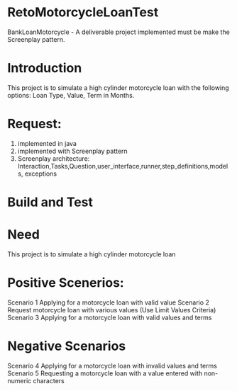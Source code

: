 # RetoMotorcycleLoanTest
BankLoanMotorcycle - A deliverable project implemented must be make the Screenplay pattern.
# Introduction
This project is to simulate a high cylinder motorcycle loan with the following options: Loan Type, Value, Term in Months.
# Request:
1. implemented in java
2. implemented with Screenplay pattern
3. Screenplay architecture: Interaction,Tasks,Question,user_interface,runner,step_definitions,models,
   exceptions

# Build and Test
# Need
This project is to simulate a high cylinder motorcycle loan
# Positive Scenerios:
Scenario 1 Applying for a motorcycle loan with valid value
Scenario 2 Request motorcycle loan with various values (Use Limit Values Criteria)
Scenario 3 Applying for a motorcycle loan with valid values and terms
# Negative Scenarios
Scenario 4 Applying for a motorcycle loan with invalid values and terms
Scenario 5 Requesting a motorcycle loan with a value entered with non-numeric characters
